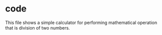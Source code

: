 # code
This file shows a simple calculator for performing mathematical operation that is division of two numbers.
